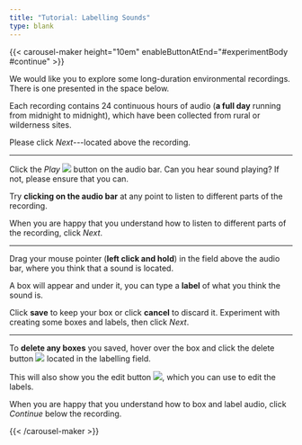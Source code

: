 ```yaml
---
title: "Tutorial: Labelling Sounds"
type: blank
---
```


{{< carousel-maker height="10em" enableButtonAtEnd="#experimentBody #continue" >}} 

We would like you to explore some long-duration environmental recordings. There is one presented in the space below.

Each recording contains 24 continuous hours of audio (**a full day** running from midnight to midnight), which have been collected from rural or wilderness sites. 

Please click _Next_---located above the recording.

---

Click the _Play_ <img src="play_button.png" class="ie-inline-image" /> button on the audio bar. Can you hear sound playing? If not, please ensure that you can.

Try **clicking on the audio bar** at any point to listen to different parts of the recording.

When you are happy that you understand how to listen to different parts of the recording, click _Next_.


---

Drag your mouse pointer (**left click and hold**) in the field above the audio bar, where you think that a sound is located. 

A box will appear and under it, you can type a **label** of what you think the sound is. 

Click **save** to keep your box or click **cancel** to discard it. Experiment with creating some boxes and labels, then click _Next_. 



---

To **delete any boxes** you saved, hover over the box and click the delete button <img src="/fontAwesome/trash-alt-solid.svg" class="ie-inline-image" /> located in the labelling field. 

This will also show you the edit button <img src = "/annotorious/css/pencil.png" class="ie-inline-image"/>, which you can use to edit the labels. 

When you are happy that you understand how to box and label audio, click _Continue_ below the recording.


{{< /carousel-maker >}}
